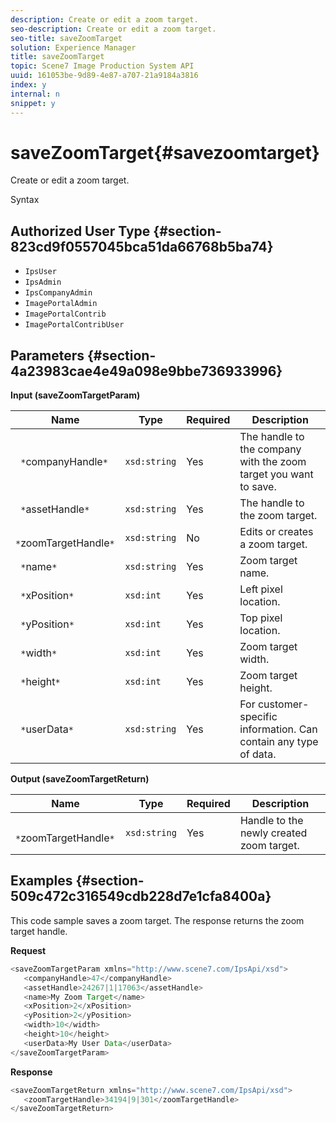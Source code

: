 ```yaml
---
description: Create or edit a zoom target.
seo-description: Create or edit a zoom target.
seo-title: saveZoomTarget
solution: Experience Manager
title: saveZoomTarget
topic: Scene7 Image Production System API
uuid: 161053be-9d89-4e87-a707-21a9184a3816
index: y
internal: n
snippet: y
---
```


# saveZoomTarget{#savezoomtarget}

Create or edit a zoom target.

 Syntax 

## Authorized User Type {#section-823cd9f0557045bca51da66768b5ba74}

* `IpsUser` 
* `IpsAdmin` 
* `IpsCompanyAdmin` 
* `ImagePortalAdmin` 
* `ImagePortalContrib` 
* `ImagePortalContribUser`

## Parameters {#section-4a23983cae4e49a098e9bbe736933996}

**Input (saveZoomTargetParam)** 

|  Name  | Type  | Required  | Description  |
|---|---|---|---|
|  ` *`companyHandle`*`  | `xsd:string`  | Yes  | The handle to the company with the zoom target you want to save.  |
|  ` *`assetHandle`*`  | `xsd:string`  | Yes  | The handle to the zoom target.  |
|  ` *`zoomTargetHandle`*`  | `xsd:string`  | No  | Edits or creates a zoom target.  |
|  ` *`name`*`  | `xsd:string`  | Yes  | Zoom target name.  |
|  ` *`xPosition`*`  | `xsd:int`  | Yes  | Left pixel location.  |
|  ` *`yPosition`*`  | `xsd:int`  | Yes  | Top pixel location.  |
|  ` *`width`*`  | `xsd:int`  | Yes  | Zoom target width.  |
|  ` *`height`*`  | `xsd:int`  | Yes  | Zoom target height.  |
|  ` *`userData`*`  | `xsd:string`  | Yes  | For customer-specific information. Can contain any type of data.  |

**Output (saveZoomTargetReturn)** 

|  Name  | Type  | Required  | Description  |
|---|---|---|---|
|  ` *`zoomTargetHandle`*`  | `xsd:string`  | Yes  | Handle to the newly created zoom target.  |

## Examples {#section-509c472c316549cdb228d7e1cfa8400a}

This code sample saves a zoom target. The response returns the zoom target handle.

**Request** 

```java
<saveZoomTargetParam xmlns="http://www.scene7.com/IpsApi/xsd">
   <companyHandle>47</companyHandle>
   <assetHandle>24267|1|17063</assetHandle>
   <name>My Zoom Target</name>
   <xPosition>2</xPosition>
   <yPosition>2</yPosition>
   <width>10</width>
   <height>10</height>
   <userData>My User Data</userData>
</saveZoomTargetParam>
```

**Response** 

```java
<saveZoomTargetReturn xmlns="http://www.scene7.com/IpsApi/xsd">
   <zoomTargetHandle>34194|9|301</zoomTargetHandle>
</saveZoomTargetReturn>
```

